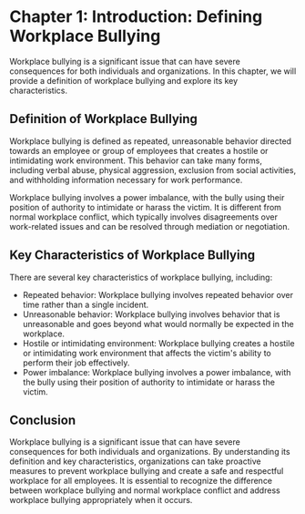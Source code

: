 Chapter 1: Introduction: Defining Workplace Bullying
====================================================

Workplace bullying is a significant issue that can have severe consequences for both individuals and organizations. In this chapter, we will provide a definition of workplace bullying and explore its key characteristics.

Definition of Workplace Bullying
--------------------------------

Workplace bullying is defined as repeated, unreasonable behavior directed towards an employee or group of employees that creates a hostile or intimidating work environment. This behavior can take many forms, including verbal abuse, physical aggression, exclusion from social activities, and withholding information necessary for work performance.

Workplace bullying involves a power imbalance, with the bully using their position of authority to intimidate or harass the victim. It is different from normal workplace conflict, which typically involves disagreements over work-related issues and can be resolved through mediation or negotiation.

Key Characteristics of Workplace Bullying
-----------------------------------------

There are several key characteristics of workplace bullying, including:

* Repeated behavior: Workplace bullying involves repeated behavior over time rather than a single incident.
* Unreasonable behavior: Workplace bullying involves behavior that is unreasonable and goes beyond what would normally be expected in the workplace.
* Hostile or intimidating environment: Workplace bullying creates a hostile or intimidating work environment that affects the victim's ability to perform their job effectively.
* Power imbalance: Workplace bullying involves a power imbalance, with the bully using their position of authority to intimidate or harass the victim.

Conclusion
----------

Workplace bullying is a significant issue that can have severe consequences for both individuals and organizations. By understanding its definition and key characteristics, organizations can take proactive measures to prevent workplace bullying and create a safe and respectful workplace for all employees. It is essential to recognize the difference between workplace bullying and normal workplace conflict and address workplace bullying appropriately when it occurs.
